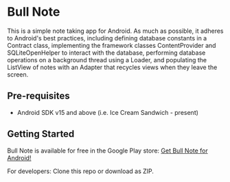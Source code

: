 Bull Note
===================================

This is a simple note taking app for Android. As much as possible, it adheres
to Android's best practices, including defining database constants in a Contract
class, implementing the framework classes ContentProvider and SQLiteOpenHelper
to interact with the database, performing database operations on a
background thread using a Loader, and populating the ListView of notes with
an Adapter that recycles views when they leave the screen.

Pre-requisites
--------------

- Android SDK v15 and above (i.e. Ice Cream Sandwich - present)

Getting Started
---------------

Bull Note is available for free in the Google Play store: [Get Bull Note for Android!](https://play.google.com/store/apps/details?id=com.bullnote.buffalo.burgers)

For developers: Clone this repo or download as ZIP.
